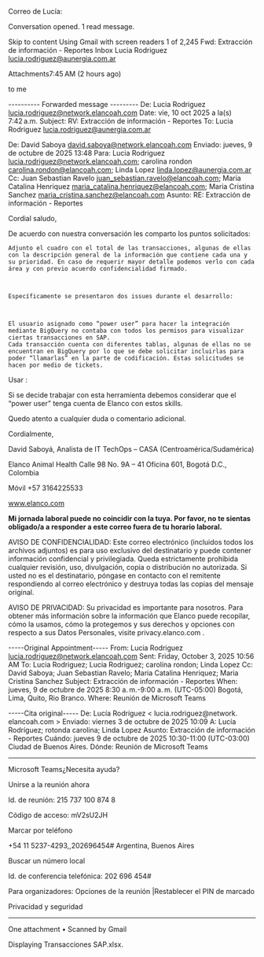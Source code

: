Correo de Lucía:

Conversation opened. 1 read message. 

Skip to content
Using Gmail with screen readers
1 of 2,245
Fwd: Extracción de información - Reportes
Inbox
Lucia Rodriguez <lucia.rodriguez@aunergia.com.ar>
	
Attachments7:45 AM (2 hours ago)
	
to me


---------- Forwarded message ---------
De: Lucia Rodriguez <lucia.rodriguez@network.elancoah.com>
Date: vie, 10 oct 2025 a la(s) 7:42 a.m.
Subject: RV: Extracción de información - Reportes
To: Lucia Rodriguez <lucia.rodriguez@aunergia.com.ar>



De: David Saboya <david.saboya@network.elancoah.com>
Enviado: jueves, 9 de octubre de 2025 13:48
Para: Lucia Rodriguez <lucia.rodriguez@network.elancoah.com>; carolina rondon <carolina.rondon@elancoah.com>; Linda Lopez <linda.lopez@aunergia.com.ar>
Cc: Juan Sebastian Ravelo <juan_sebastian.ravelo@elancoah.com>; Maria Catalina Henriquez <maria_catalina.henriquez@elancoah.com>; Maria Cristina Sanchez <maria_cristina.sanchez@elancoah.com>
Asunto: RE: Extracción de información - Reportes
 

Cordial saludo,

 

De acuerdo con nuestra conversación les comparto los puntos solicitados:

 

    Adjunto el cuadro con el total de las transacciones, algunas de ellas con la descripción general de la información que contiene cada una y su prioridad. En caso de requerir mayor detalle podemos verlo con cada área y con previo acuerdo confidencialidad firmado.

 

    Específicamente se presentaron dos issues durante el desarrollo:

 

    El usuario asignado como “power user” para hacer la integración mediante BigQuery no contaba con todos los permisos para visualizar ciertas transacciones en SAP.
    Cada transacción cuenta con diferentes tablas, algunas de ellas no se encuentran en BigQuery por lo que se debe solicitar incluirlas para poder “llamarlas” en la parte de codificación. Estas solicitudes se hacen por medio de tickets.

 

Usar :

 

Si se decide trabajar con esta herramienta debemos considerar que el “power user” tenga cuenta de Elanco con estos skills.

 

 

Quedo atento a cualquier duda o comentario adicional.

 

 

 

Cordialmente,

 

David Saboyá,
Analista de IT TechOps – CASA (Centroamérica/Sudamérica)

 

Elanco Animal Health
Calle 98 No. 9A – 41 Oficina 601, Bogotá D.C., Colombia

Móvil +57 3164225533

www.elanco.com

 

 

**Mi jornada laboral puede no coincidir con la tuya. Por favor, no te sientas obligado/a a responder a este correo fuera de tu horario laboral.**

 

AVISO DE CONFIDENCIALIDAD: Este correo electrónico (incluidos todos los archivos adjuntos) es para uso exclusivo del destinatario y puede contener información confidencial y privilegiada. Queda estrictamente prohibida cualquier revisión, uso, divulgación, copia o distribución no autorizada. Si usted no es el destinatario, póngase en contacto con el remitente respondiendo al correo electrónico y destruya todas las copias del mensaje original.

 

AVISO DE PRIVACIDAD: Su privacidad es importante para nosotros. Para obtener más información sobre la información que Elanco puede recopilar, cómo la usamos, cómo la protegemos y sus derechos y opciones con respecto a sus Datos Personales, visite privacy.elanco.com .

 

 

 

 

 

-----Original Appointment-----
From: Lucia Rodriguez <lucia.rodriguez@network.elancoah.com>
Sent: Friday, October 3, 2025 10:56 AM
To: Lucia Rodriguez; Lucia Rodriguez; carolina rondon; Linda Lopez
Cc: David Saboya; Juan Sebastian Ravelo; Maria Catalina Henriquez; Maria Cristina Sanchez
Subject: Extracción de información - Reportes
When: jueves, 9 de octubre de 2025 8:30 a. m.-9:00 a. m. (UTC-05:00) Bogotá, Lima, Quito, Rio Branco.
Where: Reunión de Microsoft Teams

 

 

 

-----Cita original-----
De: Lucía Rodríguez < lucia.rodriguez@network. elancoah.com >
Enviado: viernes 3 de octubre de 2025 10:09
A: Lucía Rodríguez; rotonda carolina; Linda Lopez
Asunto: Extracción de información - Reportes
Cuándo: jueves 9 de octubre de 2025 10:30-11:00 (UTC-03:00) Ciudad de Buenos Aires.
Dónde: Reunión de Microsoft Teams

 

 

______________________________ ______________________________ ____________________

Microsoft Teams¿Necesita ayuda?

Unirse a la reunión ahora

Id. de reunión: 215 737 100 874 8

Código de acceso: mV2sU2JH

Marcar por teléfono

+54 11 5237-4293,,202696454# Argentina, Buenos Aires

Buscar un número local

Id. de conferencia telefónica: 202 696 454#

Para organizadores: Opciones de la reunión |Restablecer el PIN de marcado

Privacidad y seguridad

______________________________ ______________________________ ____________________
 One attachment  •  Scanned by Gmail
	
Displaying Transacciones SAP.xlsx.